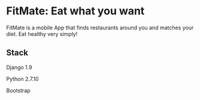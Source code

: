 FitMate: Eat what you want
==========================

FitMate is a mobile App that finds restaurants around you and matches your diet. Eat healthy very simply!

## Stack
Django 1.9

Python 2.7.10

Bootstrap